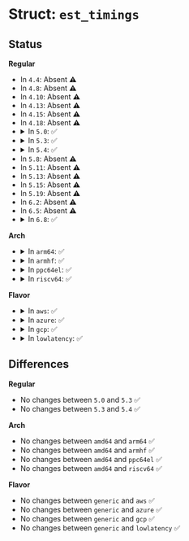 # Struct: <code>est_timings</code>

## Status
<b>Regular</b>
<ul>
<li>
In <code>4.4</code>: Absent ⚠️
</li>
<li>
In <code>4.8</code>: Absent ⚠️
</li>
<li>
In <code>4.10</code>: Absent ⚠️
</li>
<li>
In <code>4.13</code>: Absent ⚠️
</li>
<li>
In <code>4.15</code>: Absent ⚠️
</li>
<li>
In <code>4.18</code>: Absent ⚠️
</li>
<li>
<details>
<summary>In <code>5.0</code>: ✅</summary>

```c
struct est_timings {
    u8 t1;
    u8 t2;
    u8 mfg_rsvd;
};
```
</details>
</li>
<li>
<details>
<summary>In <code>5.3</code>: ✅</summary>

```c
struct est_timings {
    u8 t1;
    u8 t2;
    u8 mfg_rsvd;
};
```
</details>
</li>
<li>
<details>
<summary>In <code>5.4</code>: ✅</summary>

```c
struct est_timings {
    u8 t1;
    u8 t2;
    u8 mfg_rsvd;
};
```
</details>
</li>
<li>
In <code>5.8</code>: Absent ⚠️
</li>
<li>
In <code>5.11</code>: Absent ⚠️
</li>
<li>
In <code>5.13</code>: Absent ⚠️
</li>
<li>
In <code>5.15</code>: Absent ⚠️
</li>
<li>
In <code>5.19</code>: Absent ⚠️
</li>
<li>
In <code>6.2</code>: Absent ⚠️
</li>
<li>
In <code>6.5</code>: Absent ⚠️
</li>
<li>
<details>
<summary>In <code>6.8</code>: ✅</summary>

```c
struct est_timings {
    u8 t1;
    u8 t2;
    u8 mfg_rsvd;
};
```
</details>
</li>
</ul>
<b>Arch</b>
<ul>
<li>
<details>
<summary>In <code>arm64</code>: ✅</summary>

```c
struct est_timings {
    u8 t1;
    u8 t2;
    u8 mfg_rsvd;
};
```
</details>
</li>
<li>
<details>
<summary>In <code>armhf</code>: ✅</summary>

```c
struct est_timings {
    u8 t1;
    u8 t2;
    u8 mfg_rsvd;
};
```
</details>
</li>
<li>
<details>
<summary>In <code>ppc64el</code>: ✅</summary>

```c
struct est_timings {
    u8 t1;
    u8 t2;
    u8 mfg_rsvd;
};
```
</details>
</li>
<li>
<details>
<summary>In <code>riscv64</code>: ✅</summary>

```c
struct est_timings {
    u8 t1;
    u8 t2;
    u8 mfg_rsvd;
};
```
</details>
</li>
</ul>
<b>Flavor</b>
<ul>
<li>
<details>
<summary>In <code>aws</code>: ✅</summary>

```c
struct est_timings {
    u8 t1;
    u8 t2;
    u8 mfg_rsvd;
};
```
</details>
</li>
<li>
<details>
<summary>In <code>azure</code>: ✅</summary>

```c
struct est_timings {
    u8 t1;
    u8 t2;
    u8 mfg_rsvd;
};
```
</details>
</li>
<li>
<details>
<summary>In <code>gcp</code>: ✅</summary>

```c
struct est_timings {
    u8 t1;
    u8 t2;
    u8 mfg_rsvd;
};
```
</details>
</li>
<li>
<details>
<summary>In <code>lowlatency</code>: ✅</summary>

```c
struct est_timings {
    u8 t1;
    u8 t2;
    u8 mfg_rsvd;
};
```
</details>
</li>
</ul>

## Differences
<b>Regular</b>
<ul>
<li>
No changes between <code>5.0</code> and <code>5.3</code> ✅
</li>
<li>
No changes between <code>5.3</code> and <code>5.4</code> ✅
</li>
</ul>
<b>Arch</b>
<ul>
<li>
No changes between <code>amd64</code> and <code>arm64</code> ✅
</li>
<li>
No changes between <code>amd64</code> and <code>armhf</code> ✅
</li>
<li>
No changes between <code>amd64</code> and <code>ppc64el</code> ✅
</li>
<li>
No changes between <code>amd64</code> and <code>riscv64</code> ✅
</li>
</ul>
<b>Flavor</b>
<ul>
<li>
No changes between <code>generic</code> and <code>aws</code> ✅
</li>
<li>
No changes between <code>generic</code> and <code>azure</code> ✅
</li>
<li>
No changes between <code>generic</code> and <code>gcp</code> ✅
</li>
<li>
No changes between <code>generic</code> and <code>lowlatency</code> ✅
</li>
</ul>
